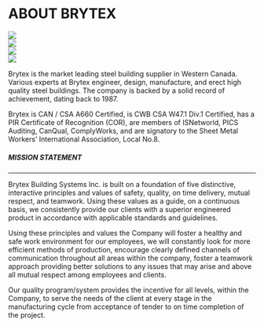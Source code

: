 # ABOUT BRYTEX

<div class="right-pics">
	<img src="http://brytex.com/wp-content/uploads/2016/01/AboutBrytex_1.jpg">
	<br/>
	<img src="http://brytex.com/wp-content/uploads/2016/01/AboutBrytex_2.jpg">
	<br/>
	<img src="http://brytex.com/wp-content/uploads/2016/01/AboutBrytex3.jpg">
	<br/>
	<img src="http://brytex.com/wp-content/uploads/2016/01/AboutBrytex4.jpg">
</div>

Brytex is the market leading steel building supplier in Western Canada. Various
experts at Brytex engineer, design, manufacture, and erect high quality steel
buildings. The company is backed by a solid record of achievement, dating back
to 1987.

Brytex is CAN / CSA A660 Certified, is CWB CSA W47.1 Div.1 Certified, has a PIR
Certificate of Recognition (COR), are members of ISNetworld, PICS Auditing,
CanQual, ComplyWorks, and are signatory to the Sheet Metal Workers’
International Association, Local No.8.

##### MISSION STATEMENT
<hr/>

Brytex Building Systems Inc. is built on a foundation of five distinctive,
interactive principles and values of safety, quality, on time delivery, mutual
respect, and teamwork. Using these values as a guide, on a continuous basis, we
consistently provide our clients with a superior engineered product in
accordance with applicable standards and guidelines.

Using these principles and values the Company will foster a healthy and safe
work environment for our employees, we will constantly look for more efficient
methods of production, encourage clearly defined channels of communication
throughout all areas within the company, foster a teamwork approach providing
better solutions to any issues that may arise and above all mutual respect
among employees and clients.

Our quality program/system provides the incentive for all levels, within the
Company, to serve the needs of the client at every stage in the manufacturing
cycle from acceptance of tender to on time completion of the project.
